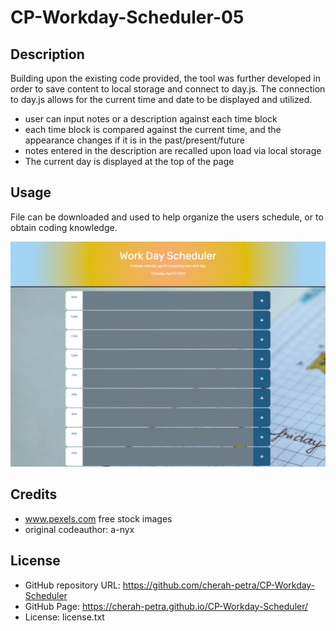 # CP-Workday-Scheduler-05

## Description

Building upon the existing code provided, the tool was further developed in order to save content to local storage and connect to day.js. The connection to day.js allows for the current time and date to be displayed and utilized.

- user can input notes or a description against each time block
- each time block is compared against the current time, and the appearance changes if it is in the past/present/future
- notes entered in the description are recalled upon load via local storage
- The current day is displayed at the top of the page

## Usage

File can be downloaded and used to help organize the users schedule, or to obtain coding knowledge. 

![Scheduler Screenshot](/assets/img/screencapture-127-0-0-1-5500-index-html-2023-04-27-20_25_34.png)

## Credits

- www.pexels.com free stock images
- original codeauthor: a-nyx


## License

- GitHub repository URL: https://github.com/cherah-petra/CP-Workday-Scheduler
- GitHub Page: https://cherah-petra.github.io/CP-Workday-Scheduler/
- License: license.txt





